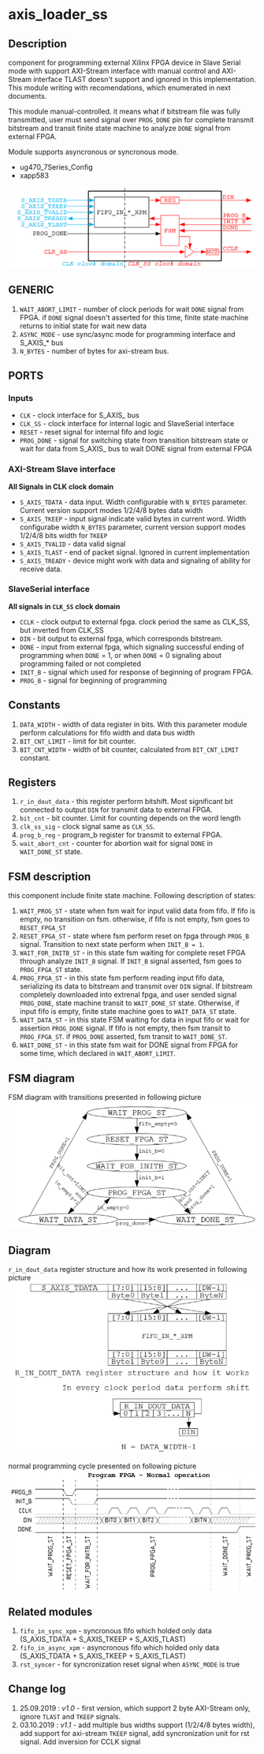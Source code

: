 # axis_loader_ss

## Description

component for programming external Xilinx FPGA device in Slave Serial mode with support AXI-Stream interface with manual control and AXI-Stream interface
TLAST doesn't support and ignored in this implementation. This module writing with recomendations, which enumerated in next documents. 

This module manual-controlled. it means what if bitstream file was fully transmitted, user must send signal over `PROG_DONE` pin for complete transmit bitstream and transit finite state machine to analyze `DONE` signal from external FPGA. 

Module supports asyncronous or syncronous mode.

* ug470_7Series_Config
* xapp583

![module_name][logo0]

## GENERIC

1) `WAIT_ABORT_LIMIT` - number of clock periods for wait `DONE` signal from FPGA. if `DONE` signal doesn't asserted for this time, finite state machine returns to initial state for wait new data 
2) `ASYNC_MODE` - use sync/async mode for programming interface and S_AXIS_* bus
3) `N_BYTES` - number of bytes for axi-stream bus.

## PORTS 

### Inputs
* `CLK` - clock interface for S_AXIS_ bus
* `CLK_SS` - clock interface for internal logic and SlaveSerial interface 
* `RESET` - reset signal for internal fifo and logic
* `PROG_DONE` - signal for switching state from transition bitstream state or wait for data from S_AXIS_ bus to wait DONE signal from external FPGA 


### AXI-Stream Slave interface 
**All Signals in CLK clock domain** 
* `S_AXIS_TDATA` - data input. Width configurable with `N_BYTES` parameter. Current version support modes 1/2/4/8 bytes data width
* `S_AXIS_TKEEP` - input signal indicate valid bytes in current word. Width configurabe width `N_BYTES` parameter, current version support modes 1/2/4/8 bits width for `TKEEP`
* `S_AXIS_TVALID` - data valid signal
* `S_AXIS_TLAST` - end of packet signal. Ignored in current implementation
* `S_AXIS_TREADY` - device might work with data and signaling of ability for receive data.

### SlaveSerial interface
**All signals in `CLK_SS` clock domain**
* `CCLK` - clock output to external fpga. clock period the same as CLK_SS, but inverted from CLK_SS
* `DIN` - bit output to external fpga, which corresponds bitstream. 
* `DONE` - input from external fpga, which signaling successful ending of programming when `DONE` = 1, or when `DONE` = 0 signaling about programming failed or not completed
* `INIT_B` - signal which used for response of beginning of program FPGA.
* `PROG_B` - signal for beginning of programming

## Constants 
1. `DATA_WIDTH` - width of data register in bits. With this parameter module perform calculations for fifo width and data bus width
2. `BIT_CNT_LIMIT` - limit for bit counter.  
3. `BIT_CNT_WIDTH` - width of bit counter, calculated from `BIT_CNT_LIMIT` constant.

## Registers
1. `r_in_dout_data` - this register perform bitshift. Most significant bit connected to output `DIN` for transmit data to external FPGA. 
2. `bit_cnt` - bit counter. Limit for counting depends on the word length
3. `clk_ss_sig` - clock signal same as `CLK_SS`. 
4. `prog_b_reg` - program_b register for transmit to external FPGA. 
5. `wait_abort_cnt` - counter for abortion wait for signal `DONE` in `WAIT_DONE_ST` state. 

## FSM description
this component include finite state machine. Following description of states:
1. `WAIT_PROG_ST` - state when fsm wait for input valid data from fifo. If fifo is empty, no transition on fsm. otherwise, if fifo is not empty, fsm goes to `RESET_FPGA_ST`
2. `RESET_FPGA_ST` - state where fsm perform reset on fpga through `PROG_B` signal. Transition to next state perform when `INIT_B = 1`.
3. `WAIT_FOR_INITB_ST` - in this state fsm waiting for complete reset FPGA through analyze `INIT_B` signal. If `INIT_B` signal asserted, fsm goes to `PROG_FPGA_ST` state.
4. `PROG_FPGA_ST` - in this state fsm perform reading input fifo data, serializing its data to bitstream and transmit over `DIN` signal. If bitstream completely downloaded into extrenal fpga, and user sended signal `PROG_DONE`, state machine transit to `WAIT_DONE_ST` state. Otherwise, if input fifo is empty, finite state machine goes to `WAIT_DATA_ST` state. 
5. `WAIT_DATA_ST` - in this state FSM waiting for data in input fifo or wait for assertion `PROG_DONE` signal. If fifo is not empty, then fsm transit to `PROG_FPGA_ST`. if `PROG_DONE` asserted, fsm transit to `WAIT_DONE_ST`. 
6. `WAIT_DONE_ST` - in this state fsm wait for DONE signal from FPGA for some time, which declared in `WAIT_ABORT_LIMIT`.

## FSM diagram
FSM diagram with transitions presented in following picture
![fsm][logo1]

## Diagram

`r_in_dout_data` register structure and how its work presented in following picture 
![shifter][logo2]

normal programming cycle presented on following picture
![norm][logo3]


## Related modules
1. `fifo_in_sync_xpm` - syncronous fifo which holded only data (S_AXIS_TDATA + S_AXIS_TKEEP + S_AXIS_TLAST)
2. `fifo_in_async_xpm` - asyncronous fifo which holded only data (S_AXIS_TDATA + S_AXIS_TKEEP + S_AXIS_TLAST)
3. `rst_syncer` - for syncronization reset signal when `ASYNC_MODE` is true

## Change log
1. 25.09.2019 : *v1.0* - first version, which support 2 byte AXI-Stream only, ignore `TLAST` and `TKEEP` signals. 
2. 03.10.2019 : *v1.1* - add multiple bus widths support (1/2/4/8 bytes width), add support for axi-stream `TKEEP` signal, add syncronization unit for rst signal. Add inversion for CCLK signal


[logo0]: https://github.com/MasterPlayer/xilinx-vhdl/blob/master/axis_infrastructure/axis_loader_ss/axis_loader_ss_struct.png
[logo1]: https://github.com/MasterPlayer/xilinx-vhdl/blob/master/axis_infrastructure/axis_loader_ss/axis_loader_ss_fsm.png
[logo2]: https://github.com/MasterPlayer/xilinx-vhdl/blob/master/axis_infrastructure/axis_loader_ss/axis_loader_ss_rsh.png
[logo3]: https://github.com/MasterPlayer/xilinx-vhdl/blob/master/axis_infrastructure/axis_loader_ss/axis_loader_ss_normal.png